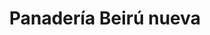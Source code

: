 ---
title: "Panadería Beirú nueva"
url: /san-antonio-de-los-altos/panaderia-beiru-nueva/
shop: panadería
---